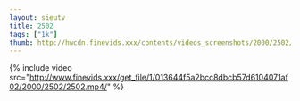 ```yaml
--- 
layout: sieutv
title: 2502
tags: ["1k"]
thumb: http://hwcdn.finevids.xxx/contents/videos_screenshots/2000/2502/preview.mp4.jpg
---
```

{% include video src="http://www.finevids.xxx/get_file/1/013644f5a2bcc8dbcb57d6104071af02/2000/2502/2502.mp4/" %} 
